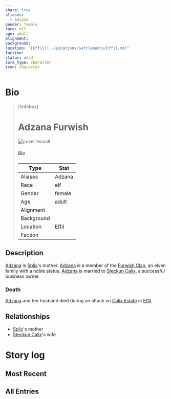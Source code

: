 ```yaml
---
share: true
aliases:
  - Adzana
gender: female
race: elf
age: adult
alignment: 
background: 
location: "[Effil](../Locations/Settlements/Effil.md)"
faction: 
status: dead
lore_type: character
icon: character
---
```

# Bio
> [!infobox]
> # Adzana Furwish
> ![cover hsmall](insertimage.png)
> ##### Bio
> | Type | Stat |
> | ---- | ---- |
> | Aliases | Adzana|
> | Race| elf |
> | Gender| female|
> | Age | adult|
> | Alignment|| 
> | Background| |
> | Location|  [Effil](../Locations/Settlements/Effil.md)|
> | Faction| | 
## Description
[Adzana](Adzana%20Furwish.md) is [Splix](../PCs/Spraugh%20'Splix'%20Calix.md)'s mother. [Adzana](Adzana%20Furwish.md) is a member of the [Furwish Clan](../../Furwish%20Clan.md), an elven family with a noble status. [Adzana](Adzana%20Furwish.md) is married to [Steckun Calix](../../Steckun%20Calix.md), a successful business owner.
### Death
[Adzana](Adzana%20Furwish.md) and her husband died during an attack on [Calix Estate](../Locations/Buildings/Calix%20Estate.md) in [Effil](../Locations/Settlements/Effil.md).
## Relationships
- [Splix](../PCs/Spraugh%20'Splix'%20Calix.md)'s mother
- [Steckun Calix](../../Steckun%20Calix.md)'s wife
# Story log
## Most Recent

## All Entries


